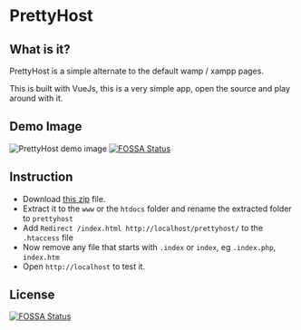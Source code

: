 # PrettyHost

## What is it?
PrettyHost is a simple alternate to the default wamp / xampp pages.

This is built with VueJs, this is a very simple app, open the source and play around with it.

## Demo Image
![PrettyHost demo image](./demo-image.png)
[![FOSSA Status](https://app.fossa.io/api/projects/git%2Bgithub.com%2Fskadimoolam%2Fprettyhost.svg?type=shield)](https://app.fossa.io/projects/git%2Bgithub.com%2Fskadimoolam%2Fprettyhost?ref=badge_shield)

## Instruction
- Download [this zip](https://github.com/skadimoolam/prettyhost/archive/master.zip) file.
- Extract it to the `www` or the `htdocs` folder and rename the extracted folder to `prettyhost`
- Add `Redirect /index.html http://localhost/prettyhost/` to the `.htaccess` file
- Now remove any file that starts with `.index` or `index`, eg `.index.php`, `index.htm`
- Open `http://localhost` to test it.

## License
[![FOSSA Status](https://app.fossa.io/api/projects/git%2Bgithub.com%2Fskadimoolam%2Fprettyhost.svg?type=large)](https://app.fossa.io/projects/git%2Bgithub.com%2Fskadimoolam%2Fprettyhost?ref=badge_large)